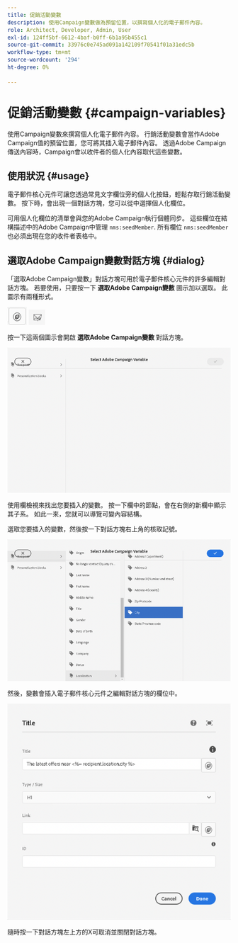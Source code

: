 ```yaml
---
title: 促銷活動變數
description: 使用Campaign變數做為預留位置，以撰寫個人化的電子郵件內容。
role: Architect, Developer, Admin, User
exl-id: 124ff5bf-6612-4baf-b0ff-6b1a95b455c1
source-git-commit: 33976c0e745ad091a142109f70541f01a31edc5b
workflow-type: tm+mt
source-wordcount: '294'
ht-degree: 0%

---
```



# 促銷活動變數 {#campaign-variables}

使用Campaign變數來撰寫個人化電子郵件內容。 行銷活動變數會當作Adobe Campaign值的預留位置，您可將其插入電子郵件內容。 透過Adobe Campaign傳送內容時，Campaign會以收件者的個人化內容取代這些變數。

## 使用狀況 {#usage}

電子郵件核心元件可讓您透過常見文字欄位旁的個人化按鈕，輕鬆存取行銷活動變數。 按下時，會出現一個對話方塊，您可以從中選擇個人化欄位。

可用個人化欄位的清單會與您的Adobe Campaign執行個體同步。 這些欄位在結構描述中的Adobe Campaign中管理 `nms:seedMember`. 所有欄位 `nms:seedMember` 也必須出現在您的收件者表格中。

## 選取Adobe Campaign變數對話方塊 {#dialog}

「選取Adobe Campaign變數」對話方塊可用於電子郵件核心元件的許多編輯對話方塊。 若要使用，只要按一下 **選取Adobe Campaign變數** 圖示加以選取。 此圖示有兩種形式。

![Adobe Campaign按鈕](/help/email/assets/campaign-button.png)
![選取Adobe Campaign變數圖示](/help/email/assets/select-adobe-campaign-variable-icon.png)

按一下這兩個圖示會開啟 **選取Adobe Campaign變數** 對話方塊。

![選取Adobe Campaign變數對話方塊](assets/select-campaign-variable-dialog.png)

使用欄檢視來找出您要插入的變數。 按一下欄中的節點，會在右側的新欄中顯示其子系。 如此一來，您就可以導覽可變內容結構。

選取您要插入的變數，然後按一下對話方塊右上角的核取記號。

![已選取Adobe Campaign變數](assets/select-campaign-variable-dialog-selected.png)

然後，變數會插入電子郵件核心元件之編輯對話方塊的欄位中。

![行銷活動變數已插入編輯對話方塊中](assets/campaign-variable.png)

隨時按一下對話方塊左上方的X可取消並關閉對話方塊。
